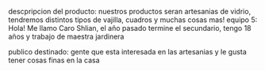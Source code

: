 descpripcion del producto: nuestros productos seran artesanias de vidrio, tendremos distintos tipos de vajilla, cuadros y muchas cosas mas! 
equipo 5:
Hola! Me llamo Caro Shlian, el año pasado termine el secundario, tengo 18 años y trabajo de maestra jardinera 

publico destinado: gente que esta interesada en las artesanias y le gusta tener cosas finas en la casa 